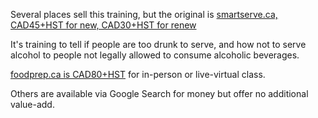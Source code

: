 Several places sell this training, but the original is [smartserve.ca, CAD45+HST for new, CAD30+HST for renew](https://smartserve.ca/online-training/)

It's training to tell if people are too drunk to serve, and how not to serve alcohol to people not legally allowed to consume alcoholic beverages.

[foodprep.ca is CAD80+HST](https://foodprep.ca/smart-serve/) for in-person or live-virtual class.

Others are available via Google Search for money but offer no additional value-add.